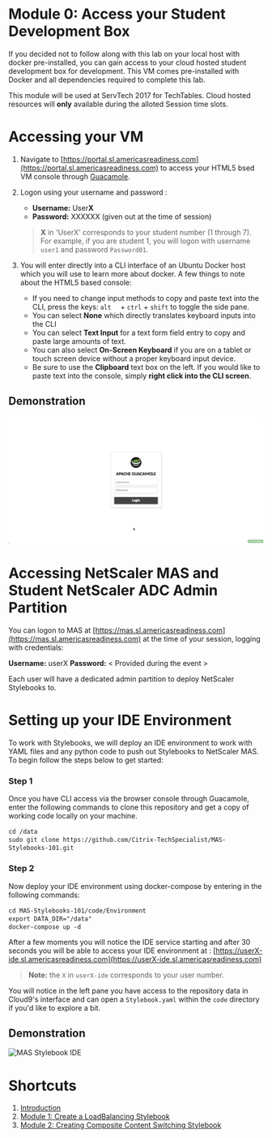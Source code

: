 # Module 0: Access your Student Development Box

If you decided not to follow along with this lab on your local host with docker pre-installed, you can gain access to your cloud hosted student development box for development. This VM comes pre-installed with Docker and all dependencies required to complete this lab. 

This module will be used at ServTech 2017 for TechTables. Cloud hosted resources will **only** available during the alloted Session time slots. 

# Accessing your VM

1. Navigate to [https://portal.sl.americasreadiness.com](https://portal.sl.americasreadiness.com) to access your HTML5 bsed VM console through [Guacamole](https://vimeo.com/116207678).

2. Logon using your username and password : 
    * **Username:** User**X**
    * **Password:** XXXXXX (given out at the time of session)

    > **X** in 'UserX' corresponds to your student number (1 through 7). For example, if you are student 1, you will logon with username `user1` and password `Password01`. 

3. You will enter directly into a CLI interface of an Ubuntu Docker host which you will use to learn more about docker. A few things to note about the HTML5 based console: 
	
    * If you need to change input methods to copy and paste text into the CLI, press the keys: `alt  ` + `ctrl` + `shift` to toggle the side pane. 
    * You can select  **None** which directly translates keyboard inputs into the CLI
    * You can select **Text Input** for a text form field entry to copy and paste large amounts of text. 
    * You can also select **On-Screen Keyboard** if you are on a tablet or touch screen device   without a proper keyboard input device. 
    * Be sure to use the **Clipboard** text box on the left. If you would like to paste text into the console, simply **right click into the CLI screen**. 
  
## Demonstration 

![Login to console](images/console-logon.gif)

# Accessing NetScaler MAS and Student NetScaler ADC Admin Partition

You can logon to MAS at [https://mas.sl.americasreadiness.com](https://mas.sl.americasreadiness.com) at the time of your session, logging with credentials: 

**Username:** userX
**Password:** < Provided during the event > 

Each user will have a dedicated admin partition to deploy NetScaler Stylebooks to. 

# Setting up your IDE Environment 

To work with Stylebooks, we will deploy an IDE environment to work with YAML files and any python code to push out Stylebooks to NetScaler MAS. To begin follow the steps below to get started: 

### Step 1

Once you have CLI access via the browser console through Guacamole, enter the following commands to clone this repository and get a copy of working code locally on your machine. 

```
cd /data
sudo git clone https://github.com/Citrix-TechSpecialist/MAS-Stylebooks-101.git
```

### Step 2 

Now deploy your IDE environment using docker-compose by entering in the following commands: 

```
cd MAS-Stylebooks-101/code/Environment
export DATA_DIR="/data"
docker-compose up -d
```

After a few moments you will notice the IDE service starting and after 30 seconds you will be able to access your IDE environment at : [https://userX-ide.sl.americasreadiness.com](https://userX-ide.sl.americasreadiness.com) 
  >**Note:** the `X` in `userX-ide` corresponds to your user number. 

You will notice in the left pane you have access to the repository data in Cloud9's interface and can open a `Stylebook.yaml` within the `code` directory if you'd like to explore a bit. 

## Demonstration 

![MAS Stylebook IDE](images/MAS-Stylebook-IDE.gif)


# Shortcuts

1. [Introduction](../)
2. [Module 1: Create a LoadBalancing Stylebook](../Module-1)
3. [Module 2: Creating Composite Content Switching Stylebook](../Module-2)



